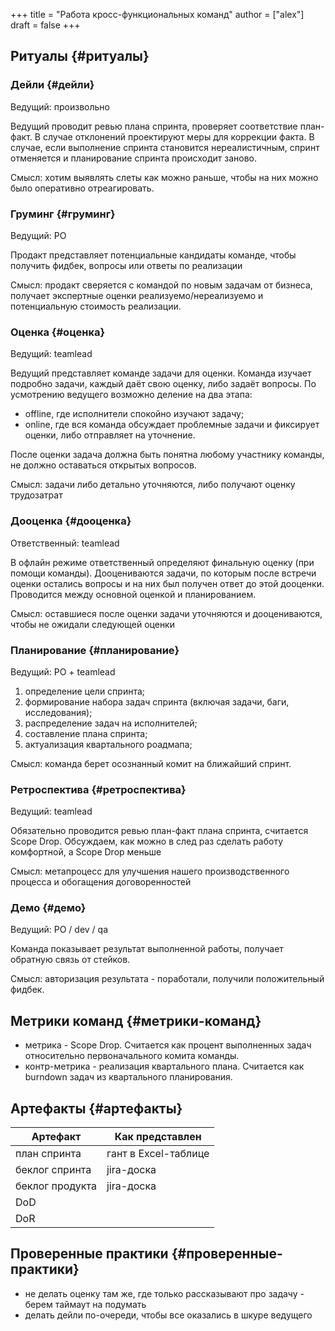 +++
title = "Работа кросс-функциональных команд"
author = ["alex"]
draft = false
+++

## Ритуалы {#ритуалы}


### Дейли {#дейли}

Ведущий: произвольно

Ведущий проводит ревью плана спринта, проверяет соответствие план-факт. В случае отклонений проектируют меры для коррекции факта. В случае, если выполнение спринта становится нереалистичным, спринт отменяется и планирование спринта происходит заново.

Смысл: хотим выявлять слеты как можно раньше, чтобы на них можно было оперативно отреагировать.


### Груминг {#груминг}

Ведущий: PO

Продакт представляет потенциальные кандидаты команде, чтобы получить фидбек, вопросы или ответы по реализации

Смысл: продакт сверяется с командой по новым задачам от бизнеса, получает экспертные оценки реализуемо/нереализуемо и потенциальную стоимость реализации.


### Оценка {#оценка}

Ведущий: teamlead

Ведущий представляет команде задачи для оценки. Команда изучает подробно задачи, каждый даёт свою оценку, либо задаёт вопросы.
По усмотрению ведущего возможно деление на два этапа:

-   offline, где исполнители спокойно изучают задачу;
-   online, где вся команда обсуждает проблемные задачи и фиксирует оценки, либо отправляет на уточнение.

После оценки задача должна быть понятна любому участнику команды, не должно оставаться открытых вопросов.

Смысл: задачи либо детально уточняются, либо получают оценку трудозатрат


### Дооценка {#дооценка}

Ответственный: teamlead

В офлайн режиме ответственный определяют финальную оценку (при помощи команды). Дооцениваются задачи, по которым
после встречи оценки остались вопросы и на них был получен ответ до этой дооценки. Проводится между основной оценкой
и планированием.

Смысл: оставшиеся после оценки задачи уточняются и дооцениваются, чтобы не ожидали следующей оценки


### Планирование {#планирование}

Ведущий: PO + teamlead

1.  определение цели спринта;
2.  формирование набора задач спринта (включая задачи, баги, исследования);
3.  распределение задач на исполнителей;
4.  составление плана спринта;
5.  актуализация квартального роадмапа;

Смысл: команда берет осознанный комит на ближайший спринт.


### Ретроспектива {#ретроспектива}

Ведущий: teamlead

Обязательно проводится ревью план-факт плана спринта, считается Scope Drop. Обсуждаем, как можно в след раз сделать работу комфортной, а Scope Drop меньше

Смысл: метапроцесс для улучшения нашего производственного процесса и обогащения договоренностей


### Демо {#демо}

Ведущий: PO / dev / qa

Команда показывает результат выполненной работы, получает обратную связь от стейков.

Смысл: авторизация результата - поработали, получили положительный фидбек.


## Метрики команд {#метрики-команд}

-   метрика - Scope Drop. Считается как процент выполненных задач относительно первоначального комита команды.
-   контр-метрика - реализация квартального плана. Считается как burndown задач из квартального планирования.


## Артефакты {#артефакты}

| Артефакт        | Как представлен      |
|-----------------|----------------------|
| план спринта    | гант в Excel-таблице |
| беклог спринта  | jira-доска           |
| беклог продукта | jira-доска           |
| DoD             |                      |
| DoR             |                      |


## Проверенные практики {#проверенные-практики}

-   не делать оценку там же, где только рассказывают про задачу - берем таймаут на подумать
-   делать дейли по-очереди, чтобы все оказались в шкуре ведущего
